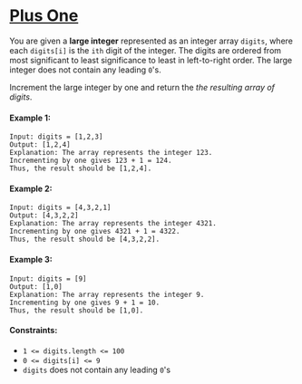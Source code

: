 # [Plus One](https://leetcode.com/explore/interview/card/top-interview-questions-easy/92/array/559/)
You are given a **large integer** represented as an integer array `digits`, where each `digits[i]` is the `ith` digit of the integer. The digits are ordered from most significant to least significance to least in left-to-right order. The large integer does not contain any leading `0`'s.  
  
Increment the large integer by one and return the *the resulting array of digits*.

#### Example 1:
```
Input: digits = [1,2,3]
Output: [1,2,4]
Explanation: The array represents the integer 123.
Incrementing by one gives 123 + 1 = 124.
Thus, the result should be [1,2,4].
```

#### Example 2:
```
Input: digits = [4,3,2,1]
Output: [4,3,2,2]
Explanation: The array represents the integer 4321.
Incrementing by one gives 4321 + 1 = 4322.
Thus, the result should be [4,3,2,2].
```

#### Example 3:
```
Input: digits = [9]
Output: [1,0]
Explanation: The array represents the integer 9.
Incrementing by one gives 9 + 1 = 10.
Thus, the result should be [1,0].
```

#### Constraints:
- `1 <= digits.length <= 100`
- `0 <= digits[i] <= 9`
- `digits` does not contain any leading `0`'s
